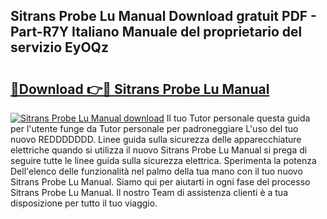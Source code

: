 ## Sitrans Probe Lu Manual Download gratuit PDF - Part-R7Y Italiano Manuale del proprietario del servizio EyOQz

# <h2><a href="http://dfevg68.blite.top/?on=Sitrans+Probe+Lu+Manual">🔗Download 👉🔴 Sitrans Probe Lu Manual</a></h2>

[![Sitrans Probe Lu Manual download](https://i.imgur.com/lujVjoI.png)](http://dfevg68.blite.top/?on=Sitrans+Probe+Lu+Manual)
Il tuo Tutor personale questa guida per l'utente funge da Tutor personale per padroneggiare L'uso del tuo nuovo REDDDDDDD. Linee guida sulla sicurezza delle apparecchiature elettriche quando si utilizza il nuovo Sitrans Probe Lu Manual si prega di seguire tutte le linee guida sulla sicurezza elettrica. Sperimenta la potenza Dell'elenco delle funzionalità nel palmo della tua mano con il tuo nuovo Sitrans Probe Lu Manual. Siamo qui per aiutarti in ogni fase del processo Sitrans Probe Lu Manual. Il nostro Team di assistenza clienti è a tua disposizione per tutto il tuo viaggio.

